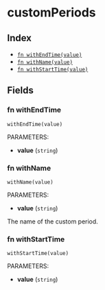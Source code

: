 # customPeriods



## Index

* [`fn withEndTime(value)`](#fn-withendtime)
* [`fn withName(value)`](#fn-withname)
* [`fn withStartTime(value)`](#fn-withstarttime)

## Fields

### fn withEndTime

```jsonnet
withEndTime(value)
```

PARAMETERS:

* **value** (`string`)


### fn withName

```jsonnet
withName(value)
```

PARAMETERS:

* **value** (`string`)

The name of the custom period.
### fn withStartTime

```jsonnet
withStartTime(value)
```

PARAMETERS:

* **value** (`string`)

